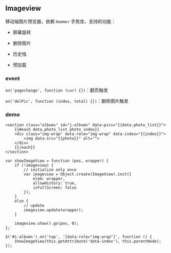 ## Imageview

移动端图片预览器，依赖 `Hammer` 手势库，支持的功能：

- 屏幕旋转

- 删除图片

- 历史栈

- 预加载

### event

`on('pagechange', function (cur) {})`：翻页触发

`on('delPic', function (index, total) {})`：删除图片触发

### demo

    <section class="albums" id="j-albums" data-pics="{{data.photo_list}}">
        {{#each data.photo_list photo index}}
        <div class="img-wrap" data-role="img-wrap" data-index="{{index}}">
            <img data-src="{{photo}}" alt="">
        </div>
        {{/each}}
    </section>

    var showImageView = function (pos, wrapper) {
        if (!imageview) {
            // initialize only once
            var imageview = Object.create(ImageView).init({
                elem: wrapper,
                allowHistory: true,
                isFullScreen: false
            });
        }
        else {
            // update
            imageview.update(wrapper);
        }

        imageview.show().go(pos, 0);
    };

    $('#j-albums').on('tap', '[data-role="img-wrap"]', function () {
        showImageView(this.getAttribute('data-index'), this.parentNode);
    });
